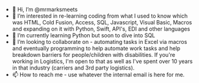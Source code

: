 - 👋 Hi, I’m @mrmarksmeets
- 👀 I’m interested in re-learning coding from what I used to know which was HTML, Cold Fusion, Access, SQL, Javascript, Visual Basic, Macros and expanding on it with Python, Swift, API's, EDI and other languages
- 🌱 I’m currently learning Python but soon to dive into SQL
- 💞️ I’m looking to collaborate on - automating tasks in Excel via macros and eventually programming to help automate work tasks and help breakdown barriers for people/children with disabilities. If you're working in Logistics, I'm open to that as well as I've spent over 10 years in that industry (carriers and 3rd party logistics).
- 📫 How to reach me - use whatever the internal email is here for me. 

<!---
mrmarksmeets/mrmarksmeets is a ✨ special ✨ repository because its `README.md` (this file) appears on your GitHub profile.
You can click the Preview link to take a look at your changes.
--->
